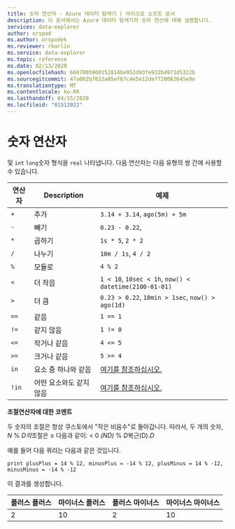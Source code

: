 ```yaml
---
title: 숫자 연산자 - Azure 데이터 탐색기 | 마이크로 소프트 문서
description: 이 문서에서는 Azure 데이터 탐색기의 숫자 연산에 대해 설명합니다.
services: data-explorer
author: orspod
ms.author: orspodek
ms.reviewer: rkarlin
ms.service: data-explorer
ms.topic: reference
ms.date: 02/13/2020
ms.openlocfilehash: 6667005960152814be952d93fe932b4971d5322b
ms.sourcegitcommit: 47a002b7032a05ef67c4e5e12de7720062645e9e
ms.translationtype: MT
ms.contentlocale: ko-KR
ms.lasthandoff: 04/15/2020
ms.locfileid: "81512022"
---
```

# <a name="numerical-operators"></a>숫자 연산자

및 `int` `long`숫자 형식을 `real` 나타냅니다.
다음 연산자는 다음 유형의 쌍 간에 사용할 수 있습니다.

연산자       |Description                         |예제
---------------|------------------------------------|-----------------------
`+`            |추가                                 |`3.14 + 3.14`, `ago(5m) + 5m`
`-`            |빼기                            |`0.23 - 0.22`,
`*`            |곱하기                            |`1s * 5`, `2 * 2`
`/`            |나누기                              |`10m / 1s`, `4 / 2`
`%`            |모듈로                              |`4 % 2`
`<`            |더 작음                                |`1 < 10`, `10sec < 1h`, `now() < datetime(2100-01-01)`
`>`            |더 큼                             |`0.23 > 0.22`, `10min > 1sec`, `now() > ago(1d)`
`==`           |같음                              |`1 == 1`
`!=`           |같지 않음                          |`1 != 0`
`<=`           |작거나 같음                       |`4 <= 5`
`>=`           |크거나 같음                    |`5 >= 4`
`in`           |요소 중 하나와 같음       |[여기를 참조하십시오.](inoperator.md)
`!in`          |어떤 요소와도 같지 않음   |[여기를 참조하십시오.](inoperator.md)

**조절연산자에 대한 코멘트**

두 숫자의 조절은 항상 쿠스토에서 "작은 비음수"로 돌아갑니다.
따라서, 두 개의 숫자, *N* % *D의*조절은 &le; 다음과 같이: &lt; 0 *(ND)* % *D*복근(D).*D*

예를 들어 다음 쿼리는 다음과 같은 것입니다.

```kusto
print plusPlus = 14 % 12, minusPlus = -14 % 12, plusMinus = 14 % -12, minusMinus = -14 % -12
```

이 결과를 생성합니다.

|플러스 플러스  | 마이너스 플러스  | 플러스 마이너스  | 마이너스 마이너스|
|----------|------------|------------|-----------|
|2         | 10         | 2          | 10        |
